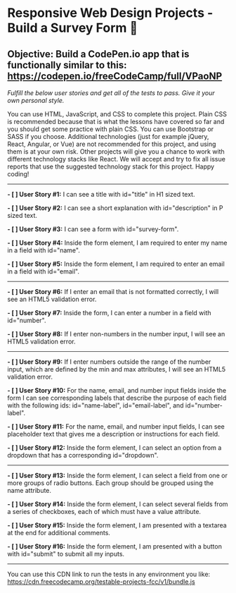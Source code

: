 # Responsive Web Design Projects - Build a Survey Form :tada: 

## Objective: Build a CodePen.io app that is functionally similar to this: https://codepen.io/freeCodeCamp/full/VPaoNP

*Fulfill the below user stories and get all of the tests to pass. Give it your own personal style.*

You can use HTML, JavaScript, and CSS to complete this project. Plain CSS is recommended because that is what the lessons have covered so far and you should get some practice with plain CSS. You can use Bootstrap or SASS if you choose. Additional technologies (just for example jQuery, React, Angular, or Vue) are not recommended for this project, and using them is at your own risk. Other projects will give you a chance to work with different technology stacks like React. We will accept and try to fix all issue reports that use the suggested technology stack for this project. Happy coding!

_______________

**- [ ] User Story #1:** I can see a title with id="title" in H1 sized text.

**- [ ] User Story #2:** I can see a short explanation with id="description" in P sized text.

**- [ ] User Story #3:** I can see a form with id="survey-form".

**- [ ] User Story #4:** Inside the form element, I am required to enter my name in a field with id="name".

**- [ ] User Story #5:** Inside the form element, I am required to enter an email in a field with id="email".
_______________

**- [ ] User Story #6:** If I enter an email that is not formatted correctly, I will see an HTML5 validation error.

**- [ ] User Story #7:** Inside the form, I can enter a number in a field with id="number".

**- [ ] User Story #8:** If I enter non-numbers in the number input, I will see an HTML5 validation error.

_______________

**- [ ] User Story #9:** If I enter numbers outside the range of the number input, which are defined by the min and max attributes, I will see an HTML5 validation error.

**- [ ] User Story #10:** For the name, email, and number input fields inside the form I can see corresponding labels that describe the purpose of each field with the following ids: id="name-label", id="email-label", and id="number-label".

**- [ ] User Story #11:** For the name, email, and number input fields, I can see placeholder text that gives me a description or instructions for each field.

**- [ ] User Story #12:** Inside the form element, I can select an option from a dropdown that has a corresponding id="dropdown".

_______________

**- [ ] User Story #13:** Inside the form element, I can select a field from one or more groups of radio buttons. Each group should be grouped using the name attribute.

**- [ ] User Story #14:** Inside the form element, I can select several fields from a series of checkboxes, each of which must have a value attribute.

**- [ ] User Story #15:** Inside the form element, I am presented with a textarea at the end for additional comments.

**- [ ] User Story #16:** Inside the form element, I am presented with a button with id="submit" to submit all my inputs.

_______________

You can use this CDN link to run the tests in any environment you like: https://cdn.freecodecamp.org/testable-projects-fcc/v1/bundle.js


